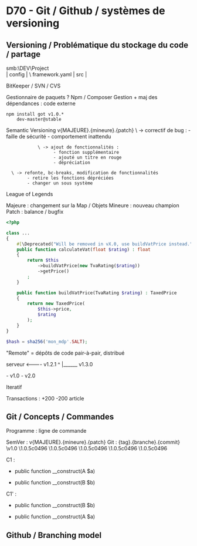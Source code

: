 # D70 - Git / Github / systèmes de versioning

## Versioning / Problématique du stockage du code / partage

smb:\\DEV\Project\
| config
| \ framework.yaml
| src
|

BitKeeper / SVN / CVS

Gestionnaire de paquets ? Npm / Composer
    Gestion + maj des dépendances : code externe

    npm install got v1.0.*
        dev-master@stable

Semantic Versioning
    v{MAJEURE}.{mineure}.{patch}
                          \ -> correctif de bug :
                                - faille de sécurité
                                - comportement inattendu

                \ -> ajout de fonctionnalités :
                      - fonction supplémentaire
                      - ajouté un titre en rouge
                      - dépréciation

      \ -> refonte, bc-breaks, modification de fonctionnalités
            - retire les fonctions dépréciées
            - changer un sous système

League of Legends

Majeure : changement sur la Map / Objets
Mineure : nouveau champion
Patch : balance / bugfix

```php
<?php

class ...
{
    #[\Deprecated("Will be removed in vX.0, use buildVatPrice instead.")]
    public function calculateVat(float $rating) : float
    {
        return $this
            ->buildVatPrice(new TvaRating($rating))
            ->getPrice()
        ;
    }

    public function buildVatPrice(TvaRating $rating) : TaxedPrice
    {
        return new TaxedPrice(
            $this->price,
            $rating
        );
    }
}

$hash = sha256('mon_mdp'.SALT);

```

"Remote" = dépôts de code
pair-à-pair, distribué

serveur <----   v1.2.1
^
|______   v1.3.0

\- v1.0
\- v2.0

Iteratif

Transactions : +200
               -200 article

## Git / Concepts / Commandes

Programme : ligne de commande

SemVer : v{MAJEURE}.{mineure}.{patch}
Git :    {tag}.{branche}.{commit}
                \v1.0
                        \1.0.5c0496
                        \1.0.5c0496
                        \1.0.5c0496
                        \1.0.5c0496
                        \1.0.5c0496




C1 :
- public function __construct(A $a)
+ public function __construct(B $b)


C1' :
- public function __construct(B $b)
+ public function __construct(A $a)









## Github / Branching model

